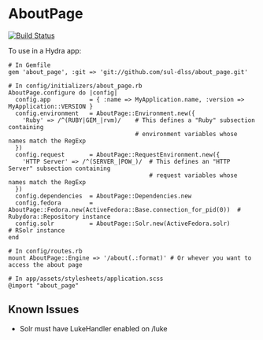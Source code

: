 # AboutPage

[![Build Status](https://travis-ci.org/sul-dlss/about_page.svg?branch=master)](https://travis-ci.org/sul-dlss/about_page)

To use in a Hydra app:

    # In Gemfile
    gem 'about_page', :git => 'git://github.com/sul-dlss/about_page.git'

    # In config/initializers/about_page.rb
    AboutPage.configure do |config|
      config.app           = { :name => MyApplication.name, :version => MyApplication::VERSION }
      config.environment   = AboutPage::Environment.new({ 
        'Ruby' => /^(RUBY|GEM_|rvm)/    # This defines a "Ruby" subsection containing
                                        # environment variables whose names match the RegExp
      })
      config.request       = AboutPage::RequestEnvironment.new({
        'HTTP Server' => /^(SERVER_|POW_)/  # This defines an "HTTP Server" subsection containing
                                            # request variables whose names match the RegExp
      })
      config.dependencies  = AboutPage::Dependencies.new
      config.fedora        = AboutPage::Fedora.new(ActiveFedora::Base.connection_for_pid(0))  # Rubydora::Repository instance
      config.solr          = AboutPage::Solr.new(ActiveFedora.solr)                           # RSolr instance
    end
    
    # In config/routes.rb
    mount AboutPage::Engine => '/about(.:format)' # Or whever you want to access the about page

    # In app/assets/stylesheets/application.scss
    @import "about_page"
    
## Known Issues

* Solr must have LukeHandler enabled on /luke
